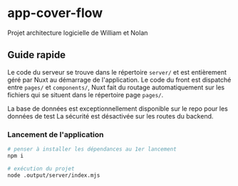 # app-cover-flow
Projet architecture logicielle de William et Nolan

## Guide rapide

Le code du serveur se trouve dans le répertoire `server/` et est entièrement géré par Nuxt au démarrage de l'application.
Le code du front est dispatché entre `pages/` et `components/`, Nuxt fait du routage automatiquement sur les fichiers qui se situent dans le répertoire page `pages/`.

La base de données est exceptionnellement disponible sur le repo pour les données de test
La sécurité est désactivée sur les routes du backend.

### Lancement de l'application

```bash
# penser à installer les dépendances au 1er lancement
npm i

# exécution du projet
node .output/server/index.mjs
```

